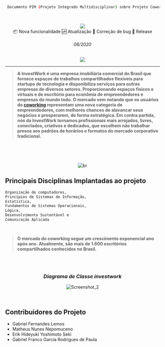 
<div align="center">

```sh
 Documento PIM (Projeto Integrado Multidisciplinar) sobre Projeto Coworking.
  
```
</br>

<img src="https://user-images.githubusercontent.com/56083781/132933128-4881e343-a138-4f49-87c0-6516eab071af.gif">

<div align="center">📦 Nova funcionalidade 🆙 Atualização 🐞 Correção de bug 🏁 Release</div>

###### <i>06/2020</i>

[![](https://user-images.githubusercontent.com/56083781/98312459-8621cf80-1fb0-11eb-9148-ea3deeda0060.png)](https://github.com/erikseki/project-coworking/blob/main/doc/PIM%204%C2%B0%20Semestre.docx)
  

</div>

***

>   <strong>A InvestWork é uma empresa imobiliária comercial do Brasil que fornece espaços de trabalhos compartilhados flexíveis para startups de tecnologia e disponibiliza serviços para outras empresas de diversos setores. Proporcionando espaços físicos e virtuais e de escritório para econômia de empreendedores e empresas do mundo todo.
O mercado vem notando que os usuários do [coworking](https://www.google.com/search?q=coworking&rlz=1C1GCEU_pt-BRBR893BR893&oq=coworking&aqs=chrome..69i57j35i39j0i512l3j69i60l2j69i61.3209j0j7&sourceid=chrome&ie=UTF-8) representam uma nova categoria de empreendedores, com melhores chances de alavancar seus negócios e prosperarem, de forma estratégica. Em contra partida, nós da InvestWork tornamos profissionais mais arrojados, livres, conectados, criativos e dedicados, que escolhem não trabalhar presos aos padrões de horários e formatos do mercado corporativo tradicional.</strong>


</br>
</br>
</br>

<div align="center">
  
  ![br](https://user-images.githubusercontent.com/56083781/132932861-3a754afa-adff-47fb-bc57-de4ef7da77d0.gif)
  
 <!--<img src="https://user-images.githubusercontent.com/56083781/132932784-c758f7b1-d14f-401f-af8e-18ce24db7caf.gif">-->

  
</div>



## Principais Disciplinas Implantadas ao projeto
```sh
Organização de computadores, 
Princípios de Sistemas de Informação, 
Estatística, 
Fundamentos de Sistemas Operacionais, 
Lógica, 
Desenvolvimento Sustentável e 
Comunicação Aplicada
```

</br>

> <strong>O mercado do coworking segue um crescimento exponencial ano após ano. Atualmente, são mais de 1.600 escritórios compartilhados conhecidos no Brasil.</strong>

</br>
</br>

<div align="center">

 ### <i>Diagrama de Classe investwork</i>
 
![Screenshot_2](https://user-images.githubusercontent.com/56083781/132933881-b8767bd1-f8d6-4c78-846a-a520de35de85.png)

</div>


</br>

## Contribuidores do Projeto
* Gabriel Fernandes Lemos
* Matheus Nunes Nepomuceno 
* Erik Hideyuki Yoshimoto Seki 
* Gabriel Franco Garcia Rodrigues de Paula 


